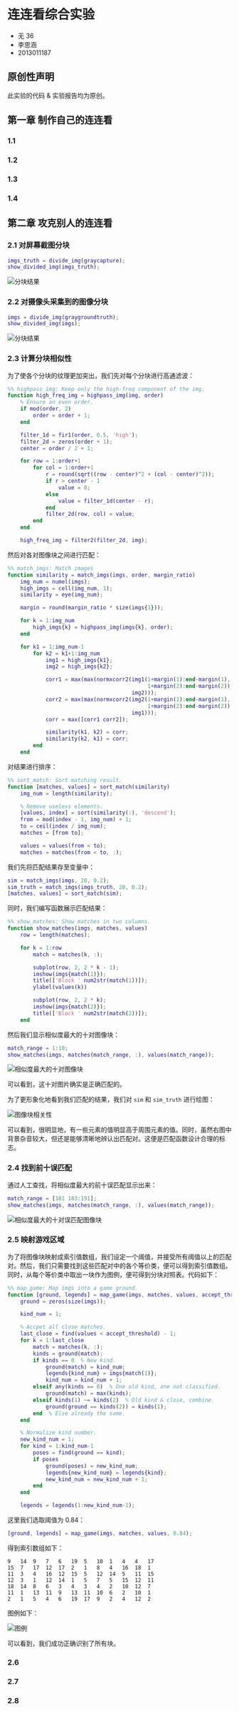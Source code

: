 # 连连看综合实验

* 无 36
* 李思涵
* 2013011187

## 原创性声明

此实验的代码 & 实验报告均为原创。


## 第一章 制作自己的连连看

### 1.1
### 1.2
### 1.3
### 1.4

## 第二章 攻克别人的连连看

### 2.1 对屏幕截图分块

```matlab
imgs_truth = divide_img(graycapture);
show_divided_img(imgs_truth);
```

![分块结果](divide_graygroundtruth.png)

### 2.2 对摄像头采集到的图像分块

```matlab
imgs = divide_img(graygroundtruth);
show_divided_img(imgs);
```

![分块结果](divide_graycapture.png)

### 2.3 计算分块相似性

为了使各个分块的纹理更加突出，我们先对每个分块进行高通滤波：

```matlab
%% highpass_img: Keep only the high-freq component of the img.
function high_freq_img = highpass_img(img, order)
    % Ensure an even order.
    if mod(order, 2)
        order = order + 1;
    end

    filter_1d = fir1(order, 0.5, 'high');
    filter_2d = zeros(order + 1);
    center = order / 2 + 1;

    for row = 1:order+1
        for col = 1:order+1
            r = round(sqrt((row - center)^2 + (col - center)^2));
            if r > center - 1
                value = 0;
            else
                value = filter_1d(center - r);
            end
            filter_2d(row, col) = value;
        end
    end

    high_freq_img = filter2(filter_2d, img);
```

然后对各对图像块之间进行匹配：

```matlab
%% match_imgs: Match images
function similarity = match_imgs(imgs, order, margin_ratio)
    img_num = numel(imgs);
    high_imgs = cell(img_num, 1);
    similarity = eye(img_num);

    margin = round(margin_ratio * size(imgs{1}));

    for k = 1:img_num
        high_imgs{k} = highpass_img(imgs{k}, order);
    end

    for k1 = 1:img_num-1
        for k2 = k1+1:img_num
            img1 = high_imgs{k1};
            img2 = high_imgs{k2};

            corr1 = max(max(normxcorr2(img1(1+margin(1):end-margin(1), ...
                                            1+margin(2):end-margin(2)), ...
                                       img2)));
            corr2 = max(max(normxcorr2(img2(1+margin(1):end-margin(1), ...
                                            1+margin(2):end-margin(2)), ...
                                       img1)));
            corr = max([corr1 corr2]);

            similarity(k1, k2) = corr;
            similarity(k2, k1) = corr;
        end
    end
```

对结果进行排序：

```matlab
%% sort_match: Sort matching result.
function [matches, values] = sort_match(similarity)
    img_num = length(similarity);

    % Remove useless elements.
    [values, index] = sort(similarity(:), 'descend');
    from = mod(index - 1, img_num) + 1;
    to = ceil(index / img_num);
    matches = [from to];

    values = values(from < to);
    matches = matches(from < to, :);
```

我们先将匹配结果存至变量中：

```matlab
sim = match_imgs(imgs, 20, 0.2);
sim_truth = match_imgs(imgs_truth, 20, 0.2);
[matches, values] = sort_match(sim);
```

同时，我们编写函数展示匹配结果：

```matlab
%% show_matches: Show matches in two columns.
function show_matches(imgs, matches, values)
    row = length(matches);

    for k = 1:row
        match = matches(k, :);

        subplot(row, 2, 2 * k - 1);
        imshow(imgs{match(1)});
        title(['Block ' num2str(match(1))]);
        ylabel(values(k))

        subplot(row, 2, 2 * k);
        imshow(imgs{match(2)});
        title(['Block ' num2str(match(2))]);
    end
```

然后我们显示相似度最大的十对图像块：

```matlab
match_range = 1:10;
show_matches(imgs, matches(match_range, :), values(match_range));
```

![相似度最大的十对图像块](10_matches.png)

可以看到，这十对图片确实是正确匹配的。

为了更形象化地看到我们匹配的结果，我们对 `sim` 和 `sim_truth` 进行绘图：

![图像块相关性](imgs_corr.png)

可以看到，很明显地，有一些元素的值明显高于周围元素的值。同时，虽然右图中背景杂音较大，但还是能够清晰地辨认出匹配对。这便是匹配函数设计合理的标志。

### 2.4 找到前十误匹配

通过人工查找，将相似度最大的前十误匹配显示出来：

```matlab
match_range = [181 183:191];
show_matches(imgs, matches(match_range, :), values(match_range));
```

![相似度最大的十对误匹配图像块](10_mismatches.png)

### 2.5 映射游戏区域

为了将图像块映射成索引值数组，我们设定一个阈值，并接受所有阈值以上的匹配对。然后，我们只需要找到这些匹配对中的各个等价类，便可以得到索引值数组。同时，从每个等价类中取出一块作为图例，便可得到分块对照表。代码如下：

```matlab
%% map_game: Map imgs into a game ground.
function [ground, legends] = map_game(imgs, matches, values, accept_threshold)
    ground = zeros(size(imgs));

    kind_num = 1;

    % Accpet all close matches.
    last_close = find(values < accept_threshold) - 1;
    for k = 1:last_close
        match = matches(k, :);
        kinds = ground(match);
        if kinds == 0  % New kind.
            ground(match) = kind_num;
            legends{kind_num} = imgs{match(1)};
            kind_num = kind_num + 1;
        elseif any(kinds == 0)  % One old kind, one not classified.
            ground(match) = max(kinds);
        elseif kinds(1) ~= kinds(2)  % Old kind & close, combine.
            ground(ground == kinds(2)) = kinds(1);
        end  % Else already the same.
    end

    % Normalize kind number.
    new_kind_num = 1;
    for kind = 1:kind_num-1
        poses = find(ground == kind);
        if poses
            ground(poses) = new_kind_num;
            legends{new_kind_num} = legends{kind};
            new_kind_num = new_kind_num + 1;
        end
    end

    legends = legends(1:new_kind_num-1);
```

这里我们选取阈值为 0.84：

```matlab
[ground, legends] = map_game(imgs, matches, values, 0.84);
```

得到索引数组如下：

    9   14  9   7   6   19  5   10  1   4   4   17
    15  7   17  12  17  2   1   8   4   16  18  1
    11  3   4   16  12  15  5   12  14  5   11  15
    12  3   1   12  14  1   5   7   5   15  12  11
    18  14  8   6   3   4   3   4   2   10  12  7
    11  1   13  11  9   13  11  10  6   2   10  1
    2   1   5   4   6   19  17  9   2   4   12  2

图例如下：

![图例](legends.png)

可以看到，我们成功正确识别了所有块。

### 2.6
### 2.7
### 2.8
